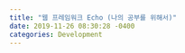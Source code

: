 ```yaml
---
title: "웹 프레임워크 Echo (나의 공부를 위해서)"
date: 2019-11-26 08:30:28 -0400
categories: Development
---
```


# 


